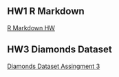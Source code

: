 ## HW1 R Markdown

[R Markdown HW](https://pjournal.github.io/boun01-mustafa-keser/R-Markdown-HW.html)

## HW3 Diamonds Dataset

[Diamonds Dataset Assingment 3](https://pjournal.github.io/boun01-mustafa-keser/Assignment-3-Last.html)